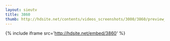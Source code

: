 ```yaml
---
layout: sieutv
title: 3860
thumb: http://hdsite.net/contents/videos_screenshots/3000/3860/preview_360p.mp4.jpg
---
```

{% include iframe src='http://hdsite.net/embed/3860' %}
 
